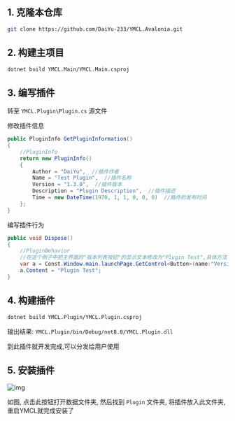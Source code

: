 ## 1. 克隆本仓库

```bash
git clone https://github.com/DaiYu-233/YMCL.Avalonia.git
```

## 2. 构建主项目

```bash
dotnet build YMCL.Main/YMCL.Main.csproj
```

## 3. 编写插件

转至 `YMCL.Plugin\Plugin.cs`  源文件

修改插件信息

```csharp
public PluginInfo GetPluginInformation()
{
    //PluginInfo
    return new PluginInfo()
    {
        Author = "DaiYu",  //插件作者
        Name = "Test Plugin",  //插件名称
        Version = "1.3.0",  //插件版本
        Description = "Plugin Description",  //插件描述
        Time = new DateTime(1970, 1, 1, 0, 0, 0)  //插件的发布时间
    };
}
```

编写插件行为

```csharp
public void Dispose()
{
    //PluginBehavior
    //在这个例子中把主界面的"版本列表按钮"的显示文本修改为"Plugin Test",具体方法可浏览源代码
    var a = Const.Window.main.launchPage.GetControl<Button>(name:"VersionListBtn");
    a.Content = "Plugin Test";
}
```

## 4. 构建插件

````bash
dotnet build YMCL.Plugin/YMCL.Plugin.csproj
````

输出结果: `YMCL.Plugin/bin/Debug/net8.0/YMCL.Plugin.dll`

到此插件就开发完成,可以分发给用户使用

## 5. 安装插件

![img](https://pic.daiyu.fun/pic/2024/202407220914001.png)

如图, 点击此按钮打开数据文件夹, 然后找到 `Plugin` 文件夹, 将插件放入此文件夹, 重启YMCL就完成安装了